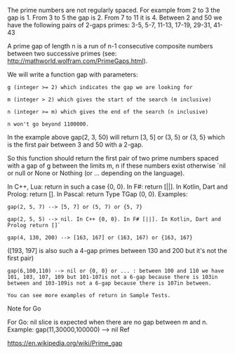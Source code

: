 The prime numbers are not regularly spaced. For example from 2 to 3 the gap is 1. From 3 to 5 the gap is 2. From 7 to 11 it is 4. Between 2 and 50 we have the following pairs of 2-gaps primes: 3-5, 5-7, 11-13, 17-19, 29-31, 41-43

A prime gap of length n is a run of n-1 consecutive composite numbers between two successive primes (see: http://mathworld.wolfram.com/PrimeGaps.html).

We will write a function gap with parameters:

    g (integer >= 2) which indicates the gap we are looking for

    m (integer > 2) which gives the start of the search (m inclusive)

    n (integer >= m) which gives the end of the search (n inclusive)

    n won't go beyond 1100000.

In the example above gap(2, 3, 50) will return [3, 5] or (3, 5) or {3, 5} which is the first pair between 3 and 50 with a 2-gap.

So this function should return the first pair of two prime numbers spaced with a gap of g between the limits m, n if these numbers exist otherwise `nil or null or None or Nothing (or ... depending on the language).

In C++, Lua: return in such a case {0, 0}. In F#: return [||]. In Kotlin, Dart and Prolog: return []. In Pascal: return Type TGap (0, 0).
Examples:

    gap(2, 5, 7) --> [5, 7] or (5, 7) or {5, 7}

    gap(2, 5, 5) --> nil. In C++ {0, 0}. In F# [||]. In Kotlin, Dart and Prolog return []`

    gap(4, 130, 200) --> [163, 167] or (163, 167) or {163, 167}

([193, 197] is also such a 4-gap primes between 130 and 200 but it's not the first pair)

    gap(6,100,110) --> nil or {0, 0} or ... : between 100 and 110 we have 101, 103, 107, 109 but 101-107is not a 6-gap because there is 103in between and 103-109is not a 6-gap because there is 107in between.

    You can see more examples of return in Sample Tests.

Note for Go

For Go: nil slice is expected when there are no gap between m and n. Example: gap(11,30000,100000) --> nil
Ref

https://en.wikipedia.org/wiki/Prime_gap
